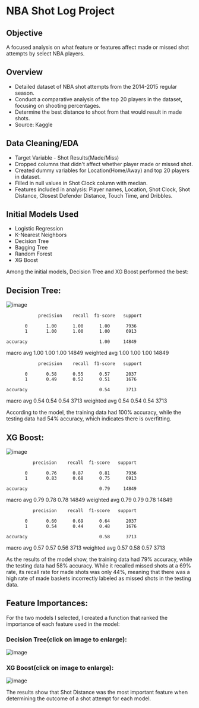 # NBA Shot Log Project

## Objective

A focused analysis on what feature or features affect made or missed shot attempts by select NBA players. 

## Overview

* Detailed dataset of NBA shot attempts from the 2014-2015 regular season.
* Conduct a comparative analysis of the top 20 players in the dataset, focusing on shooting percentages.
* Determine the best distance to shoot from that would result in made shots.
* Source: Kaggle

## Data Cleaning/EDA

* Target Variable - Shot Results(Made/Miss)
* Dropped columns that didn't affect whether player made or missed shot.
* Created dummy variables for Location(Home/Away) and top 20 players in dataset.
* Filled in null values in Shot Clock column with median.
* Features included in analysis: Player names, Location, Shot Clock, Shot Distance, Closest Defender Distance, Touch Time, and Dribbles.

## Initial Models Used

* Logistic Regression
* K-Nearest Neighbors
* Decision Tree
* Bagging Tree
* Random Forest
* XG Boost

Among the initial models, Decision Tree and XG Boost performed the best: 

## Decision Tree:

![image](https://user-images.githubusercontent.com/77416319/135018466-58bf27cd-4dc9-4ae6-a052-51e24fe789bb.png)

                precision    recall  f1-score   support

           0       1.00      1.00      1.00      7936
           1       1.00      1.00      1.00      6913

    accuracy                           1.00     14849
   macro avg       1.00      1.00      1.00     14849
weighted avg       1.00      1.00      1.00     14849

                precision    recall  f1-score   support

           0       0.58      0.55      0.57      2037
           1       0.49      0.52      0.51      1676

    accuracy                           0.54      3713
   macro avg       0.54      0.54      0.54      3713
weighted avg       0.54      0.54      0.54      3713

According to the model, the training data had 100% accuracy, while the testing data had 54% accuracy, which indicates there is overfitting.

## XG Boost:

![image](https://user-images.githubusercontent.com/77416319/135196375-06459d76-db6d-45c4-bb4b-4b4cf57cf376.png)

              precision    recall  f1-score   support

           0       0.76      0.87      0.81      7936
           1       0.83      0.68      0.75      6913

    accuracy                           0.79     14849
   macro avg       0.79      0.78      0.78     14849
weighted avg       0.79      0.79      0.78     14849

              precision    recall  f1-score   support

           0       0.60      0.69      0.64      2037
           1       0.54      0.44      0.48      1676

    accuracy                           0.58      3713
   macro avg       0.57      0.57      0.56      3713
weighted avg       0.57      0.58      0.57      3713

As the results of the model show, the training data had 79% accuracy, while the testing data had 58% accuracy. While it recalled missed shots at a 69% rate, its recall rate for made shots was only 44%, meaning that there was a high rate of made baskets incorrectly labeled as missed shots in the testing data.  

## Feature Importances:

For the two models I selected, I created a function that ranked the importance of each feature used in the model:

### Decision Tree(click on image to enlarge):

![image](https://user-images.githubusercontent.com/77416319/135375174-d33581df-a916-467f-8f12-f58f9079a47c.png)

### XG Boost(click on image to enlarge):

![image](https://user-images.githubusercontent.com/77416319/135375231-a7909f6b-8da8-43b6-9e78-11fdf2e71d75.png)

The results show that Shot Distance was the most important feature when determining the outcome of a shot attempt for each model.



